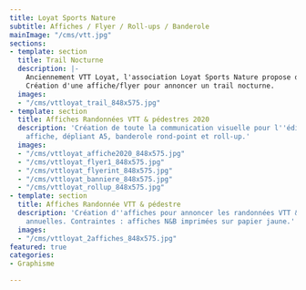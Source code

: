 ```yaml
---
title: Loyat Sports Nature
subtitle: Affiches / Flyer / Roll-ups / Banderole
mainImage: "/cms/vtt.jpg"
sections:
- template: section
  title: Trail Nocturne
  description: |-
    Anciennement VTT Loyat, l'association Loyat Sports Nature propose de pratiquer le VTT, le trail et la randonnée.
    Création d'une affiche/flyer pour annoncer un trail nocturne.
  images:
  - "/cms/vttloyat_trail_848x575.jpg"
- template: section
  title: Affiches Randonnées VTT & pédestres 2020
  description: 'Création de toute la communication visuelle pour l''édition 2020 :
    affiche, dépliant A5, banderole rond-point et roll-up.'
  images:
  - "/cms/vttloyat_affiche2020_848x575.jpg"
  - "/cms/vttloyat_flyer1_848x575.jpg"
  - "/cms/vttloyat_flyerint_848x575.jpg"
  - "/cms/vttloyat_banniere_848x575.jpg"
  - "/cms/vttloyat_rollup_848x575.jpg"
- template: section
  title: Affiches Randonnée VTT & pédestre
  description: 'Création d''affiches pour annoncer les randonnées VTT & pédestres
    annuelles. Contraintes : affiches N&B imprimées sur papier jaune.'
  images:
  - "/cms/vttloyat_2affiches_848x575.jpg"
featured: true
categories:
- Graphisme

---
```

